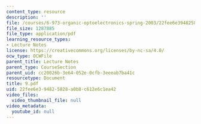 ```yaml
---
content_type: resource
description: ''
file: /courses/6-973-organic-optoelectronics-spring-2003/22fee6e394825828a0b8c612e6c1ea42_9.pdf
file_size: 1287885
file_type: application/pdf
learning_resource_types:
- Lecture Notes
license: https://creativecommons.org/licenses/by-nc-sa/4.0/
ocw_type: OCWFile
parent_title: Lecture Notes
parent_type: CourseSection
parent_uid: cc20026b-3e64-052e-0cfb-3eeeab7ba41c
resourcetype: Document
title: 9.pdf
uid: 22fee6e3-9482-5828-a0b8-c612e6c1ea42
video_files:
  video_thumbnail_file: null
video_metadata:
  youtube_id: null
---
```

